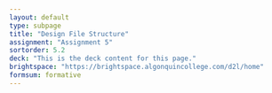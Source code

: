 ```yaml
---
layout: default
type: subpage
title: "Design File Structure"
assignment: "Assignment 5"
sortorder: 5.2
deck: "This is the deck content for this page."
brightspace: "https://brightspace.algonquincollege.com/d2l/home"
formsum: formative
---
```

